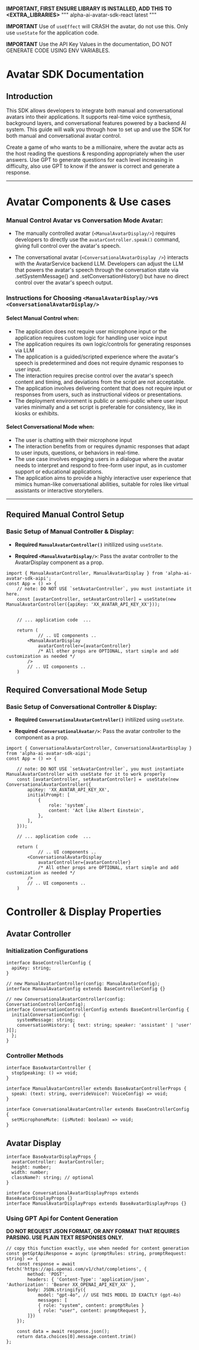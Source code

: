**IMPORTANT, FIRST ENSURE LIBRARY IS INSTALLED, ADD THIS TO <EXTRA_LIBRARIES>**
"""
<LIBRARY>
<NAME>alpha-ai-avatar-sdk-react</NAME>
<VERSION>latest</VERSION>
</LIBRARY>
"""

**IMPORTANT** Use of `useEffect` will CRASH the avatar, do not use this. Only use `useState` for the application code.

**IMPORTANT** Use the API Key Values in the documentation, DO NOT GENERATE CODE USING ENV VARIABLES.

# Avatar SDK Documentation

## Introduction

This SDK allows developers to integrate both manual and conversational avatars into their applications. It supports real-time voice synthesis, background layers, and conversational features powered by a backend AI system. This guide will walk you through how to set up and use the SDK for both manual and conversational avatar control.

Create a game of who wants to be a millionaire, where the avatar acts as the host reading the questions & responding appropriately when the user answers. Use GPT to generate questions for each level increasing in difficulty, also use GPT to know if the answer is correct and generate a response.

---

# Avatar Components & Use cases

### Manual Control Avatar vs Conversation Mode Avatar:

- The manually controlled avatar (`<ManualAvatarDisplay/>`) requires developers to directly use the `avatarController.speak()` command, giving full control over the avatar's speech.

- The conversational avatar (`<ConversationalAvatarDisplay />`) interacts with the AvatarService backend LLM. Developers can adjust the LLM that powers the avatar's speech through the conversation state via .setSystemMessage() and .setConversationHistory() but have no direct control over the avatar's speech output.

### Instructions for Choosing `<ManualAvatarDisplay/>`vs `<ConversationalAvatarDisplay/>`

#### **Select Manual Control when:**

- The application does not require user microphone input or the application requires custom logic for handling user voice input
- The application requires its own logic/controls for generating responses via LLM
- The application is a guided/scripted experience where the avatar's speech is predetermined and does not require dynamic responses to user input.
- The interaction requires precise control over the avatar's speech content and timing, and deviations from the script are not acceptable.
- The application involves delivering content that does not require input or responses from users, such as instructional videos or presentations.
- The deployment environment is public or semi-public where user input varies minimally and a set script is preferable for consistency, like in kiosks or exhibits.

#### **Select Conversational Mode when:**

- The user is chatting with their microphone input
- The interaction benefits from or requires dynamic responses that adapt to user inputs, questions, or behaviors in real-time.
- The use case involves engaging users in a dialogue where the avatar needs to interpret and respond to free-form user input, as in customer support or educational applications.
- The application aims to provide a highly interactive user experience that mimics human-like conversational abilities, suitable for roles like virtual assistants or interactive storytellers.

---

## Required Manual Control Setup

### Basic Setup of Manual Controller & Display:

- **Required `ManualAvatarController()`** initilized using `useState`.

- **Required `<ManualAvatarDisplay/>`**: Pass the avatar controller to the AvatarDisplay component as a prop.

```tsx
import { ManualAvatarController, ManualAvatarDisplay } from 'alpha-ai-avatar-sdk-aipi';
const App = () => {
    // note: DO NOT USE `setAvatarController`, you must instantiate it here.
    const [avatarController, setAvatarController] = useState(new ManualAvatarController({apiKey: 'XX_AVATAR_API_KEY_XX'}));


    // ... application code  ...

    return (
            // .. UI components ..
        <ManualAvatarDisplay
            avatarController={avatarController}
            /* All other props are OPTIONAL, start simple and add customization as needed */
        />
        // .. UI components ..
    )
```

## Required Conversational Mode Setup

### Basic Setup of Conversational Controller & Display:

- **Required `ConversationalAvatarController()`** initilized using `useState`.

- **Required `<ConversationalAvatar/>`**: Pass the avatar controller to the <ConversationalAvatar /> component as a prop.

```tsx
import { ConversationalAvatarController, ConversationalAvatarDisplay } from 'alpha-ai-avatar-sdk-aipi';
const App = () => {

    // note: DO NOT USE `setAvatarController`, you must instantiate ManualAvatarController with useState for it to work properly
    const [avatarController, setAvatarController] =  useState(new ConversationalAvatarController({
        apiKey: 'XX_AVATAR_API_KEY_XX',
        initialPrompt: [
            {
                role: 'system',
                content: 'Act like Albert Einstein',
            },
        ],
    }));

    // ... application code  ...

    return (
            // .. UI components ..
        <ConversationalAvatarDisplay
            avatarController={avatarController}
            /* All other props are OPTIONAL, start simple and add customization as needed */
        />
        // .. UI components ..
    )
```

# Controller & Display Properties

## Avatar Controller

### Initialization Configurations

```tsx
interface BaseControllerConfig {
  apiKey: string;
}

// new ManualAvatarController(config: ManualAvatarConfig);
interface ManualAvatarConfig extends BaseControllerConfig {}

// new ConversationalAvatarController(config: ConversationControllerConfig);
interface ConversationControllerConfig extends BaseControllerConfig {
  initialConversationConfig: {
    systemMessage: string;
    conversationHistory: { text: string; speaker: 'assistant' | 'user' }[];
  };
}
```

### Controller Methods

```tsx
interface BaseAvatarController {
  stopSpeaking: () => void;
}

interface ManualAvatarController extends BaseAvatarControllerProps {
  speak: (text: string, overrideVoice?: VoiceConfig) => void;
}

interface ConversationalAvatarController extends BaseControllerConfig {
  setMicrophoneMute: (isMuted: boolean) => void;
}
```

## Avatar Display

```tsx
interface BaseAvatarDisplayProps {
  avatarController: AvatarController;
  height: number;
  width: number;
  className?: string; // optional
}

interface ConversationalAvatarDisplayProps extends BaseAvatarDisplayProps {}
interface ManualAvatarDisplayProps extends BaseAvatarDisplayProps {}
```

### Using GPT Api for Content Generation

**DO NOT REQUEST JSON FORMAT, OR ANY FORMAT THAT REQUIRES PARSING. USE PLAIN TEXT RESPONSES ONLY.**

```tsx
// copy this function exactly, use when needed for content generation
const getGptApiResponse = async (promptRules: string, promptRequest: string) => {
    const response = await fetch('https://api.openai.com/v1/chat/completions', {
        method: 'POST',
        headers: { 'Content-Type': 'application/json', 'Authorization': 'Bearer XX_OPENAI_API_KEY_XX' },
        body: JSON.stringify({
            model: "gpt-4o", // USE THIS MODEL ID EXACTLY (gpt-4o)
            messages: [
            { role: "system", content: promptRules }
            { role: "user", content: promptRequest },
        ]})
    });

    const data = await response.json();
    return data.choices[0].message.content.trim()
};
```
